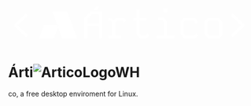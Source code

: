 <?xml version="1.0" encoding="UTF-8" standalone="no"?>
<svg
   width="942"
   height="158"
   viewBox="0 0 942 158"
   fill="none"
   version="1.1"
   id="svg2"
   sodipodi:docname="ArticoLogoWH.svg"
   inkscape:version="1.3.2 (091e20ef0f, 2023-11-25)"
   xmlns:inkscape="http://www.inkscape.org/namespaces/inkscape"
   xmlns:sodipodi="http://sodipodi.sourceforge.net/DTD/sodipodi-0.dtd"
   xmlns="http://www.w3.org/2000/svg"
   xmlns:svg="http://www.w3.org/2000/svg">
  <sodipodi:namedview
     id="namedview2"
     pagecolor="#ffffff"
     bordercolor="#000000"
     borderopacity="0.25"
     inkscape:showpageshadow="2"
     inkscape:pageopacity="0.0"
     inkscape:pagecheckerboard="0"
     inkscape:deskcolor="#d1d1d1"
     inkscape:zoom="2"
     inkscape:cx="329"
     inkscape:cy="48.25"
     inkscape:window-width="1920"
     inkscape:window-height="1011"
     inkscape:window-x="0"
     inkscape:window-y="0"
     inkscape:window-maximized="1"
     inkscape:current-layer="svg2"
     showguides="false">
    <sodipodi:guide
       position="53.740115,65.369012"
       orientation="1,0"
       id="guide1"
       inkscape:locked="false" />
  </sodipodi:namedview>
  <g
     clip-path="url(#clip0_1_41)"
     id="g2"
     inkscape:label="ArticoLogo"
     transform="matrix(0.97532912,0,0,1.0750714,3.1044708,9.6125217)"
     style="fill:#ffffff">
    <path
       d="M 65.199582,28.115745 73.018017,35.412436 32.987633,69.417768 73.018017,103.69845 65.51232,110.99514 20.165392,72.446584 V 66.526627 Z M 318.8032,19.993014 h 43.4705 V 116.3644 H 349.7642 V 72.30891 H 305.98097 V 116.3644 H 293.47148 V 42.984474 Z M 305.98097,45.600268 V 62.396425 H 349.7642 V 29.905499 h -26.42631 z m 80.31194,-2.340448 h 6.88022 l 14.85502,7.847385 8.60028,-7.847385 h 32.21195 l 8.13117,10.46318 -9.38212,5.644609 -4.69106,-6.195303 h -21.42251 l -6.88022,6.47065 v 46.808954 h 22.04798 v 9.91249 h -50.35071 v -9.91249 h 15.79323 V 61.01969 l -6.09838,-7.847384 h -9.69485 z M 496.47224,13.384673 h 12.50949 v 29.737474 h 25.33173 v 10.050159 h -25.33173 v 45.294552 l 6.09838,7.847382 h 15.79324 l 9.38212,-8.260402 6.41111,8.260402 -10.63307,10.05016 H 508.98173 L 496.47224,100.11894 V 53.172306 H 484.11911 V 43.122147 h 12.35313 z m 84.37752,27.259353 h 22.04798 l 12.5095,16.520809 v 49.287075 h 28.30273 v 9.91249 h -69.11496 v -9.91249 h 28.30273 V 58.541569 l -5.94201,-7.847384 h -16.10597 z m 20.48429,-18.035217 h 15.63687 V 8.8414488 h -15.63687 z m 79.68744,20.651011 h 43.9396 l 11.10218,14.593382 -7.9748,7.296691 -9.22576,-11.977587 h -32.99379 l -4.84743,4.405549 v 40.889003 l 6.09838,7.985052 h 32.99379 l 9.22576,-8.398072 6.41111,8.398072 -10.78944,9.91249 H 681.17786 L 668.512,99.843592 V 54.686713 Z m 93.75964,0 h 44.25234 l 12.5095,16.52081 v 45.15688 l -12.5095,11.42689 H 774.9375 L 762.27164,99.843592 V 54.686713 Z m -0.15637,55.207038 6.25475,7.985052 h 33.15016 l 4.69106,-4.40554 V 61.01969 l -5.94201,-7.847384 h -33.30653 l -4.84743,4.543223 z m 97.20073,-70.351113 45.03419,38.410882 v 5.919957 l -45.34692,38.548556 -7.5057,-7.29669 40.03038,-34.280682 -40.03038,-34.005332 z"
       fill="#000000"
       id="path1"
       style="stroke-width:0.917022;fill:#ffffff"
       inkscape:label="Text" />
    <path
       fill-rule="evenodd"
       clip-rule="evenodd"
       d="m 225.9854,19.993014 19.835,48.185694 h -51.692 -6.461 l 3.191,7.943497 -16.565,40.242195 H 116.59 l 19.3604,-48.185692 h 51.692 l -19.36,-48.185694 z m -35.127,56.129191 16.169,40.242195 h 58.178 l -19.835,-48.185692 h -51.242 z"
       fill="#000000"
       id="path2"
       inkscape:label="Logo"
       style="stroke-width:0.927609;fill:#ffffff" />
    <path
       style="fill:#ffffff;stroke-width:1.61239"
       d="m 342.50573,15.294893 8.72151,-12.3123931 h -12.42542 l -8.27521,12.3141681 c 4.34682,-9.14e-4 7.78372,0.0043 11.95413,7.61e-4 z"
       id="path3"
       inkscape:label="Tilde"
       sodipodi:nodetypes="cccccc" />
  </g>
  <defs
     id="defs2">
    <clipPath
       id="clip0_1_41">
      <rect
         width="919"
         height="125"
         fill="#ffffff"
         id="rect2"
         x="0"
         y="0" />
    </clipPath>
  </defs>
</svg>

# Árti![ArticoLogoWH](https://github.com/SquaredFe/Bulbo/assets/90733495/b91a6832-3899-4193-870d-0924f6e027c4)
co, a free desktop enviroment for Linux.
